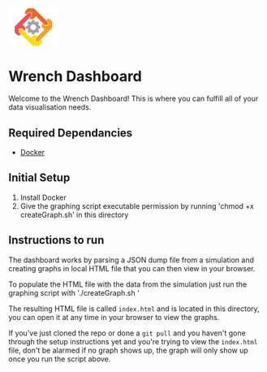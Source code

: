<img src="public/logo-vertical.png" width="100" />

# Wrench Dashboard 

Welcome to the Wrench Dashboard! This is where you can fulfill all of your data visualisation needs.

## Required Dependancies

- [Docker](https://docs.docker.com/install/)

## Initial Setup

1. Install Docker
2. Give the graphing script executable permission by running 'chmod +x createGraph.sh' in this directory

## Instructions to run

The dashboard works by parsing a JSON dump file from a simulation and creating graphs in local HTML file that you can then view in your browser.

To populate the HTML file with the data from the simulation just run the graphing script with './createGraph.sh <file path to JSON dump file>'

The resulting HTML file is called `index.html` and is located in this directory, you can open it at any time in your browser to view the graphs.

If you've just cloned the repo or done a `git pull` and you haven't gone through the setup instructions yet and you're trying to view the `index.html` file, don't be alarmed if no graph shows up, the graph will only show up once you run the script above.
